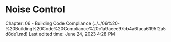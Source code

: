 # Noise Control

Chapter: 06 - Building Code Compliance (../../06%20-%20Building%20Code%20Compliance%20c1a9aeee97cb4a6faca6195f2a5d8de1.md)
Last edited time: June 24, 2023 4:28 PM